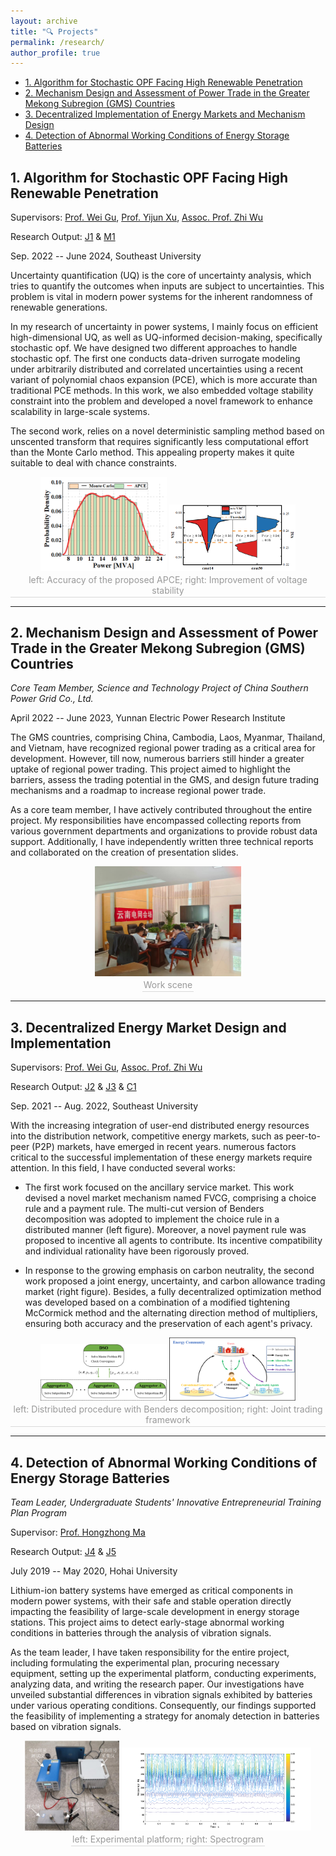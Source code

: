 ```yaml
---
layout: archive
title: "🔍 Projects"
permalink: /research/
author_profile: true
---
```

- [1. Algorithm for Stochastic OPF Facing High Renewable Penetration](#1-algorithm-for-stochastic-opf-facing-high-renewable-penetration)
- [2. Mechanism Design and Assessment of Power Trade in the Greater Mekong Subregion (GMS) Countries](#2-mechanism-design-and-assessment-of-power-trade-in-the-greater-mekong-subregion-gms-countries)
- [3. Decentralized Implementation of Energy Markets and Mechanism Design](#3-decentralized-energy-market-design-and-implementation)
- [4. Detection of Abnormal Working Conditions of Energy Storage Batteries](#4-detection-of-abnormal-working-conditions-of-energy-storage-batteries)

## 1. Algorithm for Stochastic OPF Facing High Renewable Penetration

Supervisors: [Prof. Wei Gu](https://ee.seu.edu.cn/2021/0331/c25364a366894/page.htm), [Prof. Yijun Xu](https://sites.google.com/view/yijunxu/home), [Assoc. Prof. Zhi Wu](http://www.wuzhiseu.com/)

Research Output: [J1](https://yxwu1999.github.io/publications#J1) & [M1](https://yxwu1999.github.io/publications#M1)

Sep. 2022 -- June 2024, Southeast University

Uncertainty quantification (UQ) is the core of uncertainty analysis, which tries to quantify the outcomes when inputs are subject to uncertainties. This problem is vital in modern power systems for the inherent randomness of renewable generations.

In my research of uncertainty in power systems, I mainly focus on efficient high-dimensional UQ, as well as UQ-informed decision-making, specifically stochastic opf. We have designed two different approaches to handle stochastic opf. The first one conducts data-driven surrogate modeling under arbitrarily distributed and correlated uncertainties using a recent variant of polynomial chaos expansion (PCE), which is more accurate than traditional PCE methods. In this work, we also embedded voltage stability constraint into the problem and developed a novel framework to enhance scalability in large-scale systems.

The second work, relies on a novel deterministic sampling method based on unscented transform that requires significantly less computational effort than the Monte Carlo method. This appealing property makes it quite suitable to deal with chance constraints.

<center>
<img src="../images/APCE.png" 
width = "40%">
<img src="../images/vsi.png" 
width = "40%">
<br>
    <div style = "
        color: orange;
        border-bottom: 1px solid #d9d9d9;
        display: inline-block;
        color: #999;
        padding: 2px;">
        left: Accuracy of the proposed APCE; right: Improvement of voltage stability
    </div>
    <p> </p>
</center>

---

## 2. Mechanism Design and Assessment of Power Trade in the Greater Mekong Subregion (GMS) Countries

*Core Team Member, Science and Technology Project of China Southern Power Grid Co., Ltd.*

April 2022 -- June 2023, Yunnan Electric Power Research Institute

The GMS countries, comprising China, Cambodia, Laos, Myanmar, Thailand, and Vietnam, have recognized regional power trading as a critical area for development. However, till now, numerous barriers still hinder a greater uptake of regional power trading. This project aimed to highlight the barriers, assess the trading potential in the GMS, and design future trading mechanisms and a roadmap to increase regional power trade. 

As a core team member, I have actively contributed throughout the entire project. My responsibilities have encompassed collecting reports from various government departments and organizations to provide robust data support. Additionally, I have independently written three technical reports and collaborated on the creation of presentation slides.

<center>
<img src="../images/work_scene.png" 
width = "46.5%">
<br>
    <div style = "
        color: orange;
        border-bottom: 1px solid #d9d9d9;
        display: inline-block;
        color: #999;
        padding: 2px;">
        Work scene
    </div>
    <p> </p>
</center>

---

## 3. Decentralized Energy Market Design and Implementation

Supervisors: [Prof. Wei Gu](https://ee.seu.edu.cn/2021/0331/c25364a366894/page.htm), [Assoc. Prof. Zhi Wu](http://www.wuzhiseu.com/)

Research Output: [J2](https://yxwu1999.github.io/publications#J2) & [J3](https://yxwu1999.github.io/publications#J3) & [C1](https://yxwu1999.github.io/publications#C1) 

Sep. 2021 -- Aug. 2022, Southeast University

With the increasing integration of user-end distributed energy resources into the distribution network, competitive energy markets, such as peer-to-peer (P2P) markets, have emerged in recent years. numerous factors critical to the successful implementation of these energy markets require attention. In this field, I have conducted several works: 

- The first work focused on the ancillary service market. This work devised a novel market mechanism named FVCG, comprising a choice rule and a payment rule. The multi-cut version of Benders decomposition was adopted to implement the choice rule in a distributed manner (left figure). Moreover, a novel payment rule was proposed to incentive all agents to contribute. Its incentive compatibility and individual rationality have been rigorously proved. 

- In response to the growing emphasis on carbon neutrality, the second work proposed a joint energy, uncertainty, and carbon allowance trading market (right figure). Besides, a fully decentralized optimization method was developed based on a combination of a modified tightening McCormick method and the alternating direction method of multipliers, ensuring both accuracy and the preservation of each agent's privacy.  


<center>
<img src="../images/benders.png" 
width = "40%">
<img src="../images/joint_framework.png" 
width = "40%">
<br>
    <div style = "
        color: orange;
        border-bottom: 1px solid #d9d9d9;
        display: inline-block;
        color: #999;
        padding: 2px;">
        left: Distributed procedure with Benders decomposition; right: Joint trading framework
    </div>
    <p> </p>
</center>

---

## 4. Detection of Abnormal Working Conditions of Energy Storage Batteries

*Team Leader, Undergraduate Students' Innovative Entrepreneurial Training Plan Program*

Supervisor: [Prof. Hongzhong Ma](http://jszy.hhu.edu.cn/mhz/)

Research Output: [J4](https://yxwu1999.github.io/publications#J4) & [J5](https://yxwu1999.github.io/publications#J5)

July 2019 -- May 2020, Hohai University

Lithium-ion battery systems have emerged as critical components in modern power systems, with their safe and stable operation directly impacting the feasibility of large-scale development in energy storage stations. This project aims to detect early-stage abnormal working conditions in batteries through the analysis of vibration signals.

As the team leader, I have taken responsibility for the entire project, including formulating the experimental plan, procuring necessary equipment, setting up the experimental platform, conducting experiments, analyzing data, and writing the research paper. Our investigations have unveiled substantial differences in vibration signals exhibited by batteries under various operating conditions. Consequently, our findings supported the feasibility of implementing a strategy for anomaly detection in batteries based on vibration signals.

<center>
<img src="../images/platform.png" 
width = "30%">
<img src="../images/spectrogram.png" 
width = "60%">
<br>
    <div style = "
        color: orange;
        border-bottom: 1px solid #d9d9d9;
        display: inline-block;
        color: #999;
        padding: 2px;">
        left: Experimental platform; right: Spectrogram 
    </div>
    <p> </p>
</center>
